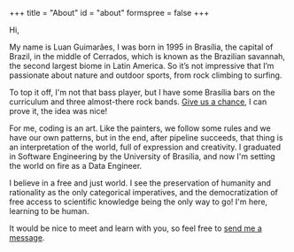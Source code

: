 +++
title = "About"
id = "about"
formspree = false
+++

Hi,

My name is Luan Guimarães, I was born in 1995 in Brasília, the capital of Brazil, in the middle of Cerrados, which is known as the Brazilian savannah, the second largest biome in Latin America. So it’s not impressive that I’m passionate about nature and outdoor sports, from rock climbing to surfing.

To top it off, I'm not that bass player, but I have some Brasília bars on the curriculum and three almost-there rock bands. [Give us a chance](https://www.youtube.com/watch?v=BWQSlmyZ3zQ), I can prove it, the idea was nice!

For me, coding is an art. Like the painters, we follow some rules and we have our own patterns, but in the end, after pipeline succeeds, that thing is an interpretation of the world, full of expression and creativity. I graduated in Software Engineering by the University of Brasília, and now I'm setting the world on fire as a Data Engineer.

I believe in a free and just world. I see the preservation of humanity and rationality as the only categorical imperatives, and the democratization of free access to scientific knowledge being the only way to go! I'm here, learning to be human.

It would be nice to meet and learn with you, so feel free to [send me a message](mailto:luang@protonmail.ch).
